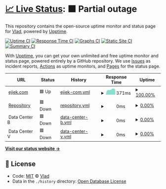 # [📈 Live Status](https://status.ejiek.com): <!--live status--> **🟧 Partial outage**

This repository contains the open-source uptime monitor and status page for [Vlad](https://ejiek.com), powered by [Upptime](https://github.com/upptime/upptime).

[![Uptime CI](https://github.com/koj-co/upptime/workflows/Uptime%20CI/badge.svg)](https://github.com/koj-co/upptime/actions?query=workflow%3A%22Uptime+CI%22)
[![Response Time CI](https://github.com/koj-co/upptime/workflows/Response%20Time%20CI/badge.svg)](https://github.com/koj-co/upptime/actions?query=workflow%3A%22Response+Time+CI%22)
[![Graphs CI](https://github.com/koj-co/upptime/workflows/Graphs%20CI/badge.svg)](https://github.com/koj-co/upptime/actions?query=workflow%3A%22Graphs+CI%22)
[![Static Site CI](https://github.com/koj-co/upptime/workflows/Static%20Site%20CI/badge.svg)](https://github.com/koj-co/upptime/actions?query=workflow%3A%22Static+Site+CI%22)
[![Summary CI](https://github.com/koj-co/upptime/workflows/Summary%20CI/badge.svg)](https://github.com/koj-co/upptime/actions?query=workflow%3A%22Summary+CI%22)

With [Upptime](https://upptime.js.org), you can get your own unlimited and free uptime monitor and status page, powered entirely by a GitHub repository. We use [Issues](https://github.com/ejiek/status/issues) as incident reports, [Actions](https://github.com/ejiek/status/actions) as uptime monitors, and [Pages](https://status.ejiek.com) for the status page.

<!--start: status pages-->
<!-- This summary is generated by Upptime (https://github.com/upptime/upptime) -->
<!-- Do not edit this manually, your changes will be overwritten -->
<!-- prettier-ignore -->
| URL | Status | History | Response Time | Uptime |
| --- | ------ | ------- | ------------- | ------ |
| <img alt="" src="https://favicons.githubusercontent.com/ejiek.com" height="13"> [ejiek.com](https://ejiek.com) | 🟩 Up | [ejiek-com.yml](https://github.com/ejiek/status/commits/HEAD/history/ejiek-com.yml) | <details><summary><img alt="Response time graph" src="./graphs/ejiek-com/response-time-week.png" height="20"> 371ms</summary><br><a href="https://status.ejiek.com/history/ejiek-com"><img alt="Response time 847" src="https://img.shields.io/endpoint?url=https%3A%2F%2Fraw.githubusercontent.com%2Fejiek%2Fstatus%2FHEAD%2Fapi%2Fejiek-com%2Fresponse-time.json"></a><br><a href="https://status.ejiek.com/history/ejiek-com"><img alt="24-hour response time 391" src="https://img.shields.io/endpoint?url=https%3A%2F%2Fraw.githubusercontent.com%2Fejiek%2Fstatus%2FHEAD%2Fapi%2Fejiek-com%2Fresponse-time-day.json"></a><br><a href="https://status.ejiek.com/history/ejiek-com"><img alt="7-day response time 371" src="https://img.shields.io/endpoint?url=https%3A%2F%2Fraw.githubusercontent.com%2Fejiek%2Fstatus%2FHEAD%2Fapi%2Fejiek-com%2Fresponse-time-week.json"></a><br><a href="https://status.ejiek.com/history/ejiek-com"><img alt="30-day response time 374" src="https://img.shields.io/endpoint?url=https%3A%2F%2Fraw.githubusercontent.com%2Fejiek%2Fstatus%2FHEAD%2Fapi%2Fejiek-com%2Fresponse-time-month.json"></a><br><a href="https://status.ejiek.com/history/ejiek-com"><img alt="1-year response time 601" src="https://img.shields.io/endpoint?url=https%3A%2F%2Fraw.githubusercontent.com%2Fejiek%2Fstatus%2FHEAD%2Fapi%2Fejiek-com%2Fresponse-time-year.json"></a></details> | <details><summary><a href="https://status.ejiek.com/history/ejiek-com">100.00%</a></summary><a href="https://status.ejiek.com/history/ejiek-com"><img alt="All-time uptime 98.75%" src="https://img.shields.io/endpoint?url=https%3A%2F%2Fraw.githubusercontent.com%2Fejiek%2Fstatus%2FHEAD%2Fapi%2Fejiek-com%2Fuptime.json"></a><br><a href="https://status.ejiek.com/history/ejiek-com"><img alt="24-hour uptime 100.00%" src="https://img.shields.io/endpoint?url=https%3A%2F%2Fraw.githubusercontent.com%2Fejiek%2Fstatus%2FHEAD%2Fapi%2Fejiek-com%2Fuptime-day.json"></a><br><a href="https://status.ejiek.com/history/ejiek-com"><img alt="7-day uptime 100.00%" src="https://img.shields.io/endpoint?url=https%3A%2F%2Fraw.githubusercontent.com%2Fejiek%2Fstatus%2FHEAD%2Fapi%2Fejiek-com%2Fuptime-week.json"></a><br><a href="https://status.ejiek.com/history/ejiek-com"><img alt="30-day uptime 100.00%" src="https://img.shields.io/endpoint?url=https%3A%2F%2Fraw.githubusercontent.com%2Fejiek%2Fstatus%2FHEAD%2Fapi%2Fejiek-com%2Fuptime-month.json"></a><br><a href="https://status.ejiek.com/history/ejiek-com"><img alt="1-year uptime 98.44%" src="https://img.shields.io/endpoint?url=https%3A%2F%2Fraw.githubusercontent.com%2Fejiek%2Fstatus%2FHEAD%2Fapi%2Fejiek-com%2Fuptime-year.json"></a></details>
| <img alt="" src="https://favicons.githubusercontent.com/repo.ejiek.com" height="13"> [Repository](https://repo.ejiek.com) | 🟥 Down | [repository.yml](https://github.com/ejiek/status/commits/HEAD/history/repository.yml) | <details><summary><img alt="Response time graph" src="./graphs/repository/response-time-week.png" height="20"> 0ms</summary><br><a href="https://status.ejiek.com/history/repository"><img alt="Response time 1199" src="https://img.shields.io/endpoint?url=https%3A%2F%2Fraw.githubusercontent.com%2Fejiek%2Fstatus%2FHEAD%2Fapi%2Frepository%2Fresponse-time.json"></a><br><a href="https://status.ejiek.com/history/repository"><img alt="24-hour response time 0" src="https://img.shields.io/endpoint?url=https%3A%2F%2Fraw.githubusercontent.com%2Fejiek%2Fstatus%2FHEAD%2Fapi%2Frepository%2Fresponse-time-day.json"></a><br><a href="https://status.ejiek.com/history/repository"><img alt="7-day response time 0" src="https://img.shields.io/endpoint?url=https%3A%2F%2Fraw.githubusercontent.com%2Fejiek%2Fstatus%2FHEAD%2Fapi%2Frepository%2Fresponse-time-week.json"></a><br><a href="https://status.ejiek.com/history/repository"><img alt="30-day response time 0" src="https://img.shields.io/endpoint?url=https%3A%2F%2Fraw.githubusercontent.com%2Fejiek%2Fstatus%2FHEAD%2Fapi%2Frepository%2Fresponse-time-month.json"></a><br><a href="https://status.ejiek.com/history/repository"><img alt="1-year response time 807" src="https://img.shields.io/endpoint?url=https%3A%2F%2Fraw.githubusercontent.com%2Fejiek%2Fstatus%2FHEAD%2Fapi%2Frepository%2Fresponse-time-year.json"></a></details> | <details><summary><a href="https://status.ejiek.com/history/repository">0.00%</a></summary><a href="https://status.ejiek.com/history/repository"><img alt="All-time uptime 64.82%" src="https://img.shields.io/endpoint?url=https%3A%2F%2Fraw.githubusercontent.com%2Fejiek%2Fstatus%2FHEAD%2Fapi%2Frepository%2Fuptime.json"></a><br><a href="https://status.ejiek.com/history/repository"><img alt="24-hour uptime 0.00%" src="https://img.shields.io/endpoint?url=https%3A%2F%2Fraw.githubusercontent.com%2Fejiek%2Fstatus%2FHEAD%2Fapi%2Frepository%2Fuptime-day.json"></a><br><a href="https://status.ejiek.com/history/repository"><img alt="7-day uptime 0.00%" src="https://img.shields.io/endpoint?url=https%3A%2F%2Fraw.githubusercontent.com%2Fejiek%2Fstatus%2FHEAD%2Fapi%2Frepository%2Fuptime-week.json"></a><br><a href="https://status.ejiek.com/history/repository"><img alt="30-day uptime 1.38%" src="https://img.shields.io/endpoint?url=https%3A%2F%2Fraw.githubusercontent.com%2Fejiek%2Fstatus%2FHEAD%2Fapi%2Frepository%2Fuptime-month.json"></a><br><a href="https://status.ejiek.com/history/repository"><img alt="1-year uptime 49.80%" src="https://img.shields.io/endpoint?url=https%3A%2F%2Fraw.githubusercontent.com%2Fejiek%2Fstatus%2FHEAD%2Fapi%2Frepository%2Fuptime-year.json"></a></details>
| <img alt="" src="https://favicons.githubusercontent.com/null" height="13"> Data Center B | 🟥 Down | [data-center-b.yml](https://github.com/ejiek/status/commits/HEAD/history/data-center-b.yml) | <details><summary><img alt="Response time graph" src="./graphs/data-center-b/response-time-week.png" height="20"> 0ms</summary><br><a href="https://status.ejiek.com/history/data-center-b"><img alt="Response time 787" src="https://img.shields.io/endpoint?url=https%3A%2F%2Fraw.githubusercontent.com%2Fejiek%2Fstatus%2FHEAD%2Fapi%2Fdata-center-b%2Fresponse-time.json"></a><br><a href="https://status.ejiek.com/history/data-center-b"><img alt="24-hour response time 0" src="https://img.shields.io/endpoint?url=https%3A%2F%2Fraw.githubusercontent.com%2Fejiek%2Fstatus%2FHEAD%2Fapi%2Fdata-center-b%2Fresponse-time-day.json"></a><br><a href="https://status.ejiek.com/history/data-center-b"><img alt="7-day response time 0" src="https://img.shields.io/endpoint?url=https%3A%2F%2Fraw.githubusercontent.com%2Fejiek%2Fstatus%2FHEAD%2Fapi%2Fdata-center-b%2Fresponse-time-week.json"></a><br><a href="https://status.ejiek.com/history/data-center-b"><img alt="30-day response time 0" src="https://img.shields.io/endpoint?url=https%3A%2F%2Fraw.githubusercontent.com%2Fejiek%2Fstatus%2FHEAD%2Fapi%2Fdata-center-b%2Fresponse-time-month.json"></a><br><a href="https://status.ejiek.com/history/data-center-b"><img alt="1-year response time 772" src="https://img.shields.io/endpoint?url=https%3A%2F%2Fraw.githubusercontent.com%2Fejiek%2Fstatus%2FHEAD%2Fapi%2Fdata-center-b%2Fresponse-time-year.json"></a></details> | <details><summary><a href="https://status.ejiek.com/history/data-center-b">0.00%</a></summary><a href="https://status.ejiek.com/history/data-center-b"><img alt="All-time uptime 60.69%" src="https://img.shields.io/endpoint?url=https%3A%2F%2Fraw.githubusercontent.com%2Fejiek%2Fstatus%2FHEAD%2Fapi%2Fdata-center-b%2Fuptime.json"></a><br><a href="https://status.ejiek.com/history/data-center-b"><img alt="24-hour uptime 0.00%" src="https://img.shields.io/endpoint?url=https%3A%2F%2Fraw.githubusercontent.com%2Fejiek%2Fstatus%2FHEAD%2Fapi%2Fdata-center-b%2Fuptime-day.json"></a><br><a href="https://status.ejiek.com/history/data-center-b"><img alt="7-day uptime 0.00%" src="https://img.shields.io/endpoint?url=https%3A%2F%2Fraw.githubusercontent.com%2Fejiek%2Fstatus%2FHEAD%2Fapi%2Fdata-center-b%2Fuptime-week.json"></a><br><a href="https://status.ejiek.com/history/data-center-b"><img alt="30-day uptime 1.38%" src="https://img.shields.io/endpoint?url=https%3A%2F%2Fraw.githubusercontent.com%2Fejiek%2Fstatus%2FHEAD%2Fapi%2Fdata-center-b%2Fuptime-month.json"></a><br><a href="https://status.ejiek.com/history/data-center-b"><img alt="1-year uptime 49.80%" src="https://img.shields.io/endpoint?url=https%3A%2F%2Fraw.githubusercontent.com%2Fejiek%2Fstatus%2FHEAD%2Fapi%2Fdata-center-b%2Fuptime-year.json"></a></details>
| <img alt="" src="https://favicons.githubusercontent.com/null" height="13"> Data Center V | 🟥 Down | [data-center-v.yml](https://github.com/ejiek/status/commits/HEAD/history/data-center-v.yml) | <details><summary><img alt="Response time graph" src="./graphs/data-center-v/response-time-week.png" height="20"> 0ms</summary><br><a href="https://status.ejiek.com/history/data-center-v"><img alt="Response time 806" src="https://img.shields.io/endpoint?url=https%3A%2F%2Fraw.githubusercontent.com%2Fejiek%2Fstatus%2FHEAD%2Fapi%2Fdata-center-v%2Fresponse-time.json"></a><br><a href="https://status.ejiek.com/history/data-center-v"><img alt="24-hour response time 0" src="https://img.shields.io/endpoint?url=https%3A%2F%2Fraw.githubusercontent.com%2Fejiek%2Fstatus%2FHEAD%2Fapi%2Fdata-center-v%2Fresponse-time-day.json"></a><br><a href="https://status.ejiek.com/history/data-center-v"><img alt="7-day response time 0" src="https://img.shields.io/endpoint?url=https%3A%2F%2Fraw.githubusercontent.com%2Fejiek%2Fstatus%2FHEAD%2Fapi%2Fdata-center-v%2Fresponse-time-week.json"></a><br><a href="https://status.ejiek.com/history/data-center-v"><img alt="30-day response time 0" src="https://img.shields.io/endpoint?url=https%3A%2F%2Fraw.githubusercontent.com%2Fejiek%2Fstatus%2FHEAD%2Fapi%2Fdata-center-v%2Fresponse-time-month.json"></a><br><a href="https://status.ejiek.com/history/data-center-v"><img alt="1-year response time 0" src="https://img.shields.io/endpoint?url=https%3A%2F%2Fraw.githubusercontent.com%2Fejiek%2Fstatus%2FHEAD%2Fapi%2Fdata-center-v%2Fresponse-time-year.json"></a></details> | <details><summary><a href="https://status.ejiek.com/history/data-center-v">0.00%</a></summary><a href="https://status.ejiek.com/history/data-center-v"><img alt="All-time uptime 14.87%" src="https://img.shields.io/endpoint?url=https%3A%2F%2Fraw.githubusercontent.com%2Fejiek%2Fstatus%2FHEAD%2Fapi%2Fdata-center-v%2Fuptime.json"></a><br><a href="https://status.ejiek.com/history/data-center-v"><img alt="24-hour uptime 0.00%" src="https://img.shields.io/endpoint?url=https%3A%2F%2Fraw.githubusercontent.com%2Fejiek%2Fstatus%2FHEAD%2Fapi%2Fdata-center-v%2Fuptime-day.json"></a><br><a href="https://status.ejiek.com/history/data-center-v"><img alt="7-day uptime 0.00%" src="https://img.shields.io/endpoint?url=https%3A%2F%2Fraw.githubusercontent.com%2Fejiek%2Fstatus%2FHEAD%2Fapi%2Fdata-center-v%2Fuptime-week.json"></a><br><a href="https://status.ejiek.com/history/data-center-v"><img alt="30-day uptime 1.38%" src="https://img.shields.io/endpoint?url=https%3A%2F%2Fraw.githubusercontent.com%2Fejiek%2Fstatus%2FHEAD%2Fapi%2Fdata-center-v%2Fuptime-month.json"></a><br><a href="https://status.ejiek.com/history/data-center-v"><img alt="1-year uptime 0.00%" src="https://img.shields.io/endpoint?url=https%3A%2F%2Fraw.githubusercontent.com%2Fejiek%2Fstatus%2FHEAD%2Fapi%2Fdata-center-v%2Fuptime-year.json"></a></details>

<!--end: status pages-->

[**Visit our status website →**](https://status.ejiek.com)

## 📄 License

- Code: [MIT](./LICENSE) © [Vlad](https://ejiek.com)
- Data in the `./history` directory: [Open Database License](https://opendatacommons.org/licenses/odbl/1-0/)
